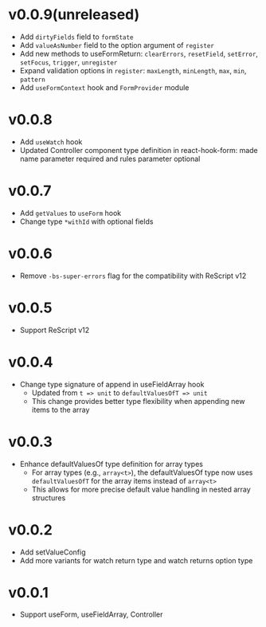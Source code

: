 # v0.0.9(unreleased)

- Add `dirtyFields` field to `formState`
- Add `valueAsNumber` field to the option argument of `register`
- Add new methods to useFormReturn: `clearErrors`, `resetField`, `setError`, `setFocus`, `trigger`, `unregister`
- Expand validation options in `register`: `maxLength`, `minLength`, `max`, `min`, `pattern`
- Add `useFormContext` hook and `FormProvider` module

# v0.0.8

- Add `useWatch` hook
- Updated Controller component type definition in react-hook-form: made name parameter required and rules parameter optional

# v0.0.7

- Add `getValues` to `useForm` hook
- Change type `*withId` with optional fields

# v0.0.6

- Remove `-bs-super-errors` flag for the compatibility with ReScript v12

# v0.0.5

- Support ReScript v12

# v0.0.4

- Change type signature of append in useFieldArray hook
  - Updated from `t => unit` to `defaultValuesOfT => unit`
  - This change provides better type flexibility when appending new items to the array

# v0.0.3

- Enhance defaultValuesOf type definition for array types
  - For array types (e.g., `array<t>`), the defaultValuesOf type now uses 
    `defaultValuesOfT` for the array items instead of `array<t>`
  - This allows for more precise default value handling in nested array structures

# v0.0.2

- Add setValueConfig
- Add more variants for watch return type and watch returns option type

# v0.0.1

- Support useForm, useFieldArray, Controller
